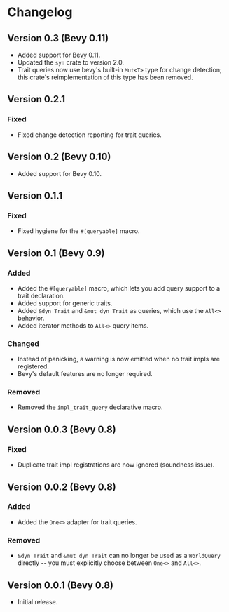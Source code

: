 # Changelog

## Version 0.3 (Bevy 0.11)

* Added support for Bevy 0.11.
* Updated the `syn` crate to version 2.0.
* Trait queries now use bevy's built-in `Mut<T>` type for change detection;
this crate's reimplementation of this type has been removed.

## Version 0.2.1

### Fixed

* Fixed change detection reporting for trait queries.

## Version 0.2 (Bevy 0.10)

* Added support for Bevy 0.10.

## Version 0.1.1

### Fixed

* Fixed hygiene for the `#[queryable]` macro.

## Version 0.1 (Bevy 0.9)

### Added

* Added the `#[queryable]` macro, which lets you add query support to a trait declaration.
* Added support for generic traits.
* Added `&dyn Trait` and `&mut dyn Trait` as queries, which use the `All<>` behavior.
* Added iterator methods to `All<>` query items.

### Changed

* Instead of panicking, a warning is now emitted when no trait impls are registered.
* Bevy's default features are no longer required.

### Removed

* Removed the `impl_trait_query` declarative macro.

## Version 0.0.3 (Bevy 0.8)

### Fixed

* Duplicate trait impl registrations are now ignored (soundness issue).

## Version 0.0.2 (Bevy 0.8)

### Added

* Added the `One<>` adapter for trait queries.

### Removed

* `&dyn Trait` and `&mut dyn Trait` can no longer be used as a `WorldQuery` directly
-- you must explicitly choose between `One<>` and `All<>`.

## Version 0.0.1 (Bevy 0.8)

* Initial release.
